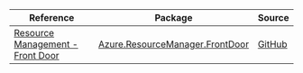 | Reference | Package | Source |
|---|---|---|
|[Resource Management - Front Door](resourcemanager.frontdoor-readme.md)|[Azure.ResourceManager.FrontDoor](https://www.nuget.org/packages/Azure.ResourceManager.FrontDoor)|[GitHub](https://github.com/Azure/azure-sdk-for-net/blob/main/sdk/frontdoor/Azure.ResourceManager.FrontDoor)|
